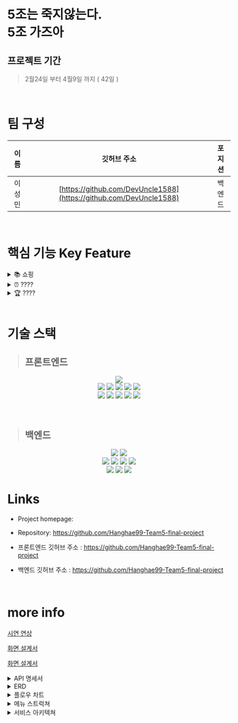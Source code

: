 <!-- 서비스 간략설명  -->

<h1 align="left"> 5조는 죽지않는다.<br/>5조 가즈아</h1>



## 프로젝트 기간
>2월24일 부터 4월9일 까지 ( 42일 )
<br>

# 팀 구성
| 이름     | 깃허브 주소                                                | 포지션     |
|:--------:|:----------------------------------------------------------:|:-----------:|
| 이성민 | [https://github.com/DevUncle1588](https://github.com/DevUncle1588)                     | 백엔드     |


<br>

# 핵심 기능 Key Feature

<details>
<summary>📚 쇼핑</summary>
<div markdown="1">
 <br>
   시계 쇼핑몰
</div>
</details>

<details>
<summary>⏰ ????</summary>
<div markdown="1">
<br>
   ??????
</div>
</details>
<details>
<summary>🏆 ????</summary>
<div markdown="1">
 <br>
   ????
</div>

</details>

<br>

# 기술 스택

> ## 프론트엔드
<p align="center">
<img src="https://img.shields.io/badge/github-181717?style=for-the-badge&logo=github&logoColor=white">
<br>
<img src="https://img.shields.io/badge/html-E34F26?style=for-the-badge&logo=html5&logoColor=white">
<img src="https://img.shields.io/badge/css-1572B6?style=for-the-badge&logo=css3&logoColor=white">
<img src="https://img.shields.io/badge/javascript-F7DF1E?style=for-the-badge&logo=javascript&logoColor=black">
<img src="https://img.shields.io/badge/React-61DAFB?style=for-the-badge&logo=React&logoColor=black">
<img src="https://img.shields.io/badge/Redux-764ABC?style=for-the-badge&logo=Redux&logoColor=white">
<br>
<img src="https://img.shields.io/badge/WebRTC-333333?style=for-the-badge&logo=WebRTC&logoColor=white">
<img src="https://img.shields.io/badge/Socket.io-010101?style=for-the-badge&logo=Socket.io&logoColor=white">
<img src="https://img.shields.io/badge/CloudFront-D05C4B?style=for-the-badge&logo=CloudFront&logoColor=white">
<img src="https://img.shields.io/badge/Route53-E68B49?style=for-the-badge&logo=Route53s&logoColor=white">
<img src="https://img.shields.io/badge/S3-569A31?style=for-the-badge&logo=S3&logoColor=white">
<br>
<br>
<br>

> ## 백엔드
<p align="center">
<img src="https://img.shields.io/badge/MySQL-4479A1?style=for-the-badge&logo=MySQL&logoColor=white">
<img src="https://img.shields.io/badge/sequelize-52B0E7?style=for-the-badge&logo=sequelize&logoColor=white">
<br>
<img src="https://img.shields.io/badge/WebRTC-333333?style=for-the-badge&logo=WebRTC&logoColor=white">
<img src="https://img.shields.io/badge/Socket.io-010101?style=for-the-badge&logo=Socket.io&logoColor=white">
<img src="https://img.shields.io/badge/github-181717?style=for-the-badge&logo=github&logoColor=white">
<img src="https://img.shields.io/badge/bcrypt-555555?style=for-the-badge&logo=bcrypt&logoColor=white">
<br>
 <img src="https://img.shields.io/badge/cors-FF253F?style=for-the-badge&logo=cors&logoColor=white">
 <img src="https://img.shields.io/badge/jwt-FB015B?style=for-the-badge&logo=jwt&logoColor=white">
<img src="https://img.shields.io/badge/AWS SDK-E68B49?style=for-the-badge&logo=AWS SDK&logoColor=white">

<br>

# Links

- Project homepage: 
- Repository: https://github.com/Hanghae99-Team5-final-project

- 프론트엔드 깃허브 주소 : https://github.com/Hanghae99-Team5-final-project
- 백엔드 깃허브 주소 : https://github.com/Hanghae99-Team5-final-project

<br>

# more info

[시연 연상](https://youtu.be)

[화면 설계서](https://docs.google.com/presentation/d/12mBOJ3qdnA5tRf_UqlA_nJANNIcfJNgknbsgitQzUrA/edit#slide=id.g11716dcbee3_1_5)

[화면 설계서](https://www.figma.com/file/LN3ELSLElG8cokJ2vBIYLV/%EC%8B%A4%EC%A0%84-5%EC%A1%B0-%EC%8A%A4%ED%86%A0%EB%A6%AC%EB%B3%B4%EB%93%9C?node-id=0%3A1)

<details>
<summary>API 명세서</summary>
<div markdown="1">
https://www.notion.so/5-API-d2ec887d838c43debb1d2cfca915c196
</div>
</details>

<details>
<summary>ERD</summary>
<div markdown="1">


</div>
</details>

<!-- 플로우 차트  -->
<details>
<summary>플로우 차트</summary>
<div markdown="1">

![flow_chart](링크넣기)

</div>
</details>

<!-- 메뉴 스트럭쳐  -->
<details>
<summary>메뉴 스트럭쳐</summary>
<div markdown="1">

![Menu Structure](링크넣기)

</div>
</details>

<!-- 아키텍쳐  -->
<details>
<summary>서비스 아키텍쳐</summary>
<div markdown="1">

![아키텍쳐](링크넣기)

</div>
</details>
